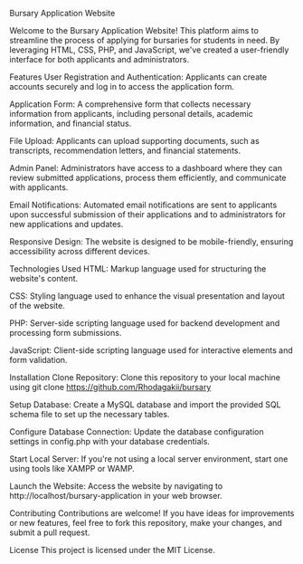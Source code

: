 Bursary Application Website

Welcome to the Bursary Application Website! This platform aims to streamline the process of applying for bursaries for students in need. By leveraging HTML, CSS, PHP, and JavaScript, we've created a user-friendly interface for both applicants and administrators.

Features
User Registration and Authentication: Applicants can create accounts securely and log in to access the application form.

Application Form: A comprehensive form that collects necessary information from applicants, including personal details, academic information, and financial status.

File Upload: Applicants can upload supporting documents, such as transcripts, recommendation letters, and financial statements.

Admin Panel: Administrators have access to a dashboard where they can review submitted applications, process them efficiently, and communicate with applicants.

Email Notifications: Automated email notifications are sent to applicants upon successful submission of their applications and to administrators for new applications and updates.

Responsive Design: The website is designed to be mobile-friendly, ensuring accessibility across different devices.

Technologies Used
HTML: Markup language used for structuring the website's content.

CSS: Styling language used to enhance the visual presentation and layout of the website.

PHP: Server-side scripting language used for backend development and processing form submissions.

JavaScript: Client-side scripting language used for interactive elements and form validation.

Installation
Clone Repository: Clone this repository to your local machine using git clone https://github.com/Rhodagakii/bursary

Setup Database: Create a MySQL database and import the provided SQL schema file to set up the necessary tables.

Configure Database Connection: Update the database configuration settings in config.php with your database credentials.

Start Local Server: If you're not using a local server environment, start one using tools like XAMPP or WAMP.

Launch the Website: Access the website by navigating to http://localhost/bursary-application in your web browser.

Contributing
Contributions are welcome! If you have ideas for improvements or new features, feel free to fork this repository, make your changes, and submit a pull request.

License
This project is licensed under the MIT License.
